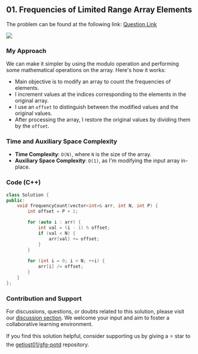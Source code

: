 ## 01. Frequencies of Limited Range Array Elements
The problem can be found at the following link: [Question Link](https://www.geeksforgeeks.org/problems/frequency-of-array-elements-1587115620/1)

![](https://badgen.net/badge/Level/Easy/green)

### My Approach

We can make it simpler by using the modulo operation and performing some mathematical operations on the array. Here's how it works:

- Main objective is to modify an array to count the frequencies of elements.
- I increment values at the indices corresponding to the elements in the original array.
- I use an `offset` to distinguish between the modified values and the original values. 
- After processing the array, I restore the original values by dividing them by the `offset`.

### Time and Auxiliary Space Complexity

- **Time Complexity**: `O(N)`, where `N` is the size of the array.
- **Auxiliary Space Complexity**: `O(1)`, as I'm modifying the input array in-place.

### Code (C++)
```cpp
class Solution {
public:
    void frequencyCount(vector<int>& arr, int N, int P) {
        int offset = P + 1;

        for (auto i : arr) {
            int val = (i - 1) % offset;
            if (val < N) {
                arr[val] += offset;
            }
        }
        
        for (int i = 0; i < N; ++i) {
            arr[i] /= offset;
        }
    }
};
```

### Contribution and Support

For discussions, questions, or doubts related to this solution, please visit our [discussion section](https://github.com/getlost01/gfg-potd/discussions). We welcome your input and aim to foster a collaborative learning environment.

If you find this solution helpful, consider supporting us by giving a ⭐ star to the [getlost01/gfg-potd](https://github.com/getlost01/gfg-potd) repository.